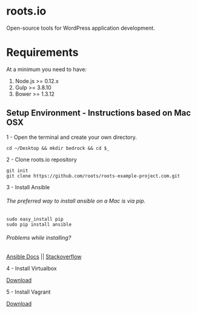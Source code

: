 # roots.io
Open-source tools for WordPress application development.

# Requirements
At a minimum you need to have:

1. Node.js >= 0.12.x
2. Gulp >= 3.8.10
3. Bower >= 1.3.12

## Setup Environment - Instructions based on Mac OSX

1 - Open the terminal and create your own directory.
```
cd ~/Desktop && mkdir bedrock && cd $_
```

2 - Clone roots.io repository
```
git init
git clone https://github.com/roots/roots-example-project.com.git
```

3 - Install Ansible

###### The preferred way to install ansible on a Mac is via pip.

  ```
  sudo easy_install pip
  sudo pip install ansible
  ```

###### Problems while installing? 
  
  [Ansible Docs](http://docs.ansible.com/ansible/intro_installation.html#latest-releases-on-mac-osx) || 
  [Stackoverflow](http://stackoverflow.com/questions/17271319/installing-pip-on-mac-os-x) 

4 - Install Virtualbox

  [Download](https://www.virtualbox.org/wiki/Downloads)

5 - Install Vagrant

  [Download](https://www.vagrantup.com/downloads.html)
